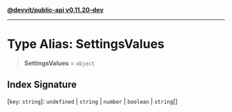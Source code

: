[**@devvit/public-api v0.11.20-dev**](../README.md)

---

# Type Alias: SettingsValues

> **SettingsValues** = `object`

## Index Signature

\[`key`: `string`\]: `undefined` \| `string` \| `number` \| `boolean` \| `string`[]
